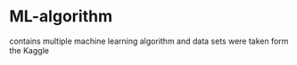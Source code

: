# ML-algorithm
contains multiple machine learning algorithm and data sets were taken form the Kaggle
